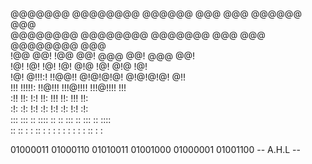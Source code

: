                                                                
 @@@@@@@  @@@@@@@@   @@@@@@      @@@  @@@   @@@@@@   @@@       
@@@@@@@@  @@@@@@@@  @@@@@@@      @@@  @@@  @@@@@@@@  @@@       
!@@       @@!       !@@          @@!  @@@  @@!  @@@  @@!       
!@!       !@!       !@!          !@!  @!@  !@!  @!@  !@!       
!@!       @!!!:!    !!@@!!       @!@!@!@!  @!@!@!@!  @!!       
!!!       !!!!!:     !!@!!!      !!!@!!!!  !!!@!!!!  !!!       
:!!       !!:            !:!     !!:  !!!  !!:  !!!  !!:       
:!:       :!:           !:!      :!:  !:!  :!:  !:!   :!:      
 ::: :::   ::       :::: ::      ::   :::  ::   :::   :: ::::  
 :: :: :   :        :: : :        :   : :   :   : :  : :: : :  

01000011 01000110 01010011  01001000 01000001 01001100 
                    -- A.H.L --


                                                               



